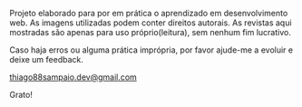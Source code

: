 Projeto elaborado para por em prática o aprendizado em desenvolvimento web.
As imagens utilizadas podem conter direitos autorais.
As revistas aqui mostradas são apenas para uso próprio(leitura), sem nenhum fim lucrativo.

Caso haja erros ou alguma prática imprópria, por favor ajude-me a evoluir e deixe um feedback.

thiago88sampaio.dev@gmail.com

Grato!

